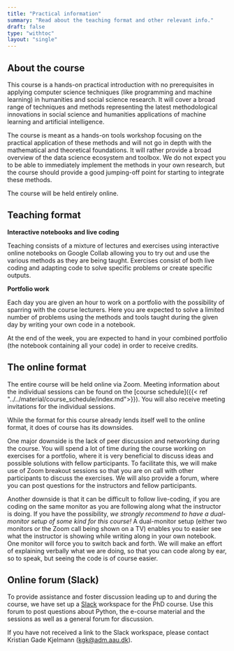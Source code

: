 ```yaml
---
title: "Practical information"
summary: "Read about the teaching format and other relevant info."
draft: false
type: "withtoc"
layout: "single"
---
```




## About the course

This course is a hands-on practical introduction with no prerequisites in applying computer science techniques (like programming and machine  learning) in humanities and social science research. It will cover a broad range of techniques and methods representing the latest methodological innovations in social science and humanities applications of machine learning and artificial intelligence.

The course is meant as a hands-on tools workshop focusing on the practical application of these methods and will not go in depth with the mathematical and theoretical foundations. It will rather provide a broad overview of the data science ecosystem and toolbox. We do not expect you to be able to immediately implement the methods in your own research, but the course should provide a good jumping-off point for starting to integrate these methods.

The course will be held entirely online.



## Teaching format

**Interactive notebooks and live coding**

Teaching consists of a mixture of lectures and exercises using interactive online notebooks on Google Collab allowing you to try out and use the various methods as they are being taught. Exercises consist of both live coding and adapting code to solve specific problems or create specific outputs.



**Portfolio work**

Each day you are given an hour to work on a portfolio with the possibility of sparring with the course lecturers. Here you are expected to solve a limited number of problems using the methods and tools taught during the given day by writing your own code in a notebook.

At the end of the week, you are expected to hand in your combined portfolio (the notebook containing all your code) in order to receive credits.



## The online format

The entire course will be held online via Zoom. Meeting information about the individual sessions can be found on the [course schedule]({{< ref "../../material/course_schedule/index.md">}}). You will also receive meeting invitations for the individual sessions.

While the format for this course already lends itself well to the online format, it does of course has its downsides.

One major downside is the lack of peer discussion and networking during the course. You will spend a lot of time during the course working on exercises for a portfolio, where it is very beneficial to discuss ideas and possible solutions with fellow participants. To facilitate this, we will make use of Zoom breakout sessions so that you are on call with other participants to discuss the exercises. We will also provide a forum, where you can post questions for the instructors and fellow participants. 

Another downside is that it can be difficult to follow live-coding, if you are coding on the same monitor as you are following along what the instructor is doing. If you have the possibility, *we strongly recommend to have a dual-monitor setup of some kind for this course!* 
A dual-monitor setup (either two monitors or the Zoom call being shown on a TV) enables you to easier see what the instructor is showing while writing along in your own notebook. One monitor will force you to switch back and forth.
We will make an effort of explaining verbally what we are doing, so that you can code along by ear, so to speak, but seeing the code is of course easier.



## Online forum (Slack)

To provide assistance and foster discussion leading up to and during the course, we have set up a [Slack](https://slack.com/) workspace for the PhD course. Use this forum to post questions about Python, the e-course material and the sessions as well as a general forum for discussion.

If you have not received a link to the Slack workspace, please contact Kristian Gade Kjelmann (<a href="mailto:kgk@adm.aau.dk">kgk@adm.aau.dk</a>).

